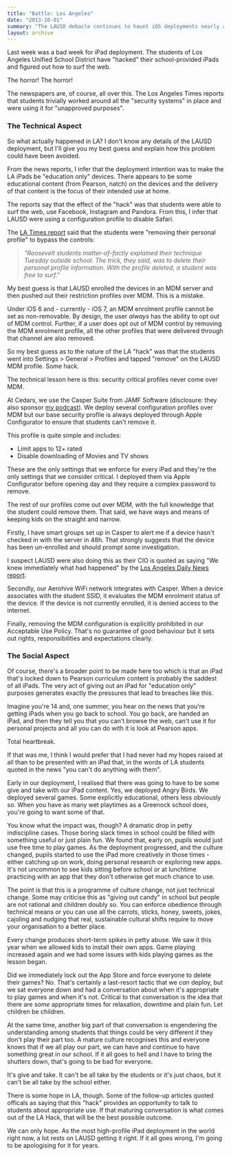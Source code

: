 ```yaml
---
title: "Battle: Los Angeles"
date: "2013-10-01"
summary: "The LAUSD debacle continues to haunt iOS deployments nearly a decade later. It was an unmitigated PR disaster in the education world."
layout: archive
---
```


Last week was a bad week for iPad deployment. The students of Los Angeles Unified School District have "hacked" their school-provided iPads and figured out how to surf the web.

The horror! The horror!

The newspapers are, of course, all over this. The Los Angeles Times reports that students trivially worked around all the "security systems" in place and were using it for "unapproved purposes".

### The Technical Aspect

So what actually happened in LA? I don't know any details of the LAUSD deployment, but I'll give you my best guess and explain how this problem could have been avoided.

From the news reports, I infer that the deployment intention was to make the LA iPads be "education only" devices. There appears to be some educational content (from Pearson, natch) on the devices and the delivery of that content is the focus of their intended use at home.

The reports say that the effect of the "hack" was that students were able to surf the web, use Facebook, Instagram and Pandora. From this, I infer that LAUSD were using a configuration profile to disable Safari.

The [LA Times report](http://www.latimes.com/local/lanow/la-me-ln-lausd-ipad-hack-20130925,0,1971948,print.story) said that the students were "removing their personal profile" to bypass the controls:

> _"Roosevelt students matter-of-factly explained their technique Tuesday outside school. The trick, they said, was to delete their personal profile information. With the profile deleted, a student was free to surf."_

My best guess is that LAUSD enrolled the devices in an MDM server and then pushed out their restriction profiles over MDM. This is a mistake.

Under iOS 6 and - currently - iOS 7, an MDM enrolment profile cannot be set as non-removable. By design, the user _always_ has the ability to opt out of MDM control. Further, if a user does opt out of MDM control by removing the MDM enrolment profile, all the other profiles that were delivered through that channel are also removed.

So my best guess as to the nature of the LA "hack" was that the students went into Settings > General > Profiles and tapped "remove" on the LAUSD MDM profile. Some hack.

The technical lesson here is this: security critical profiles never come over MDM.

At Cedars, we use the Casper Suite from JAMF Software (disclosure: they also sponsor [my podcast](http://outofschool.net)). We deploy several configuration profiles over MDM but our base security profile is always deployed through Apple Configurator to ensure that students can't remove it.

This profile is quite simple and includes:

- Limit apps to 12+ rated
- Disable downloading of Movies and TV shows

These are the only settings that we enforce for every iPad and they're the only settings that we consider critical. I deployed them via Apple Configurator before opening day and they require a complex password to remove.

The rest of our profiles come out over MDM, with the full knowledge that the student could remove them. That said, we have ways and means of keeping kids on the straight and narrow.

Firstly, I have smart groups set up in Casper to alert me if a device hasn't checked in with the server in 48h. That strongly suggests that the device has been un-enrolled and should prompt some investigation.

I suspect LAUSD were also doing this as their CIO is quoted as saying "We knew immediately what had happened" by the [Los Angeles Daily News report](http://www.dailynews.com/technology/20130924/students-at-three-lausd-high-schools-access-unauthorized-sites-on-new-ipads).

Secondly, our Aerohive WiFi network integrates with Casper. When a device associates with the student SSID, it evaluates the MDM enrolment status of the device. If the device is not currently enrolled, it is denied access to the internet.

Finally, removing the MDM configuration is explicitly prohibited in our Acceptable Use Policy. That's no guarantee of good behaviour but it sets out rights, responsibilities and expectations clearly.

### The Social Aspect

Of course, there's a broader point to be made here too which is that an iPad that's locked down to Pearson curriculum content is probably the saddest of all iPads. The very act of giving out an iPad for "education only" purposes generates exactly the pressures that lead to breaches like this.

Imagine you're 14 and, one summer, you hear on the news that you're getting iPads when you go back to school. You go back, are handed an iPad, and then they tell you that you can't browse the web, can't use it for personal projects and all you can do with it is look at Pearson apps.

Total heartbreak.

If that was me, I think I would prefer that I had never had my hopes raised at all than to be presented with an iPad that, in the words of LA students quoted in the news "you can't do anything with them".

Early in our deployment, I realised that there was going to have to be some give and take with our iPad content. Yes, we deployed Angry Birds. We deployed several games. Some explicitly educational, others less obviously so. When you have as many wet playtimes as a Greenock school does, you're going to want some of that.

You know what the impact was, though? A dramatic drop in petty indiscipline cases. Those boring slack times in school could be filled with something useful or just plain fun. We found that, early on, pupils would just use free time to play games. As the deployment progressed, and the culture changed, pupils started to use the iPad more creatively in those times - either catching up on work, doing personal research or exploring new apps. It's not uncommon to see kids sitting before school or at lunchtime practicing with an app that they don't otherwise get much chance to use.

The point is that this is a programme of culture change, not just technical change. Some may criticise this as "giving out candy" in school but people are not rational and children doubly so. You can enforce obedience through technical means or you can use all the carrots, sticks, honey, sweets, jokes, cajoling and nudging that real, sustainable cultural shifts require to move your organisation to a better place.

Every change produces short-term spikes in petty abuse. We saw it this year when we allowed kids to install their own apps. Game playing increased again and we had some issues with kids playing games as the lesson began.

Did we immediately lock out the App Store and force everyone to delete their games? No. That's certainly a last-resort tactic that we _can_ deploy, but we sat everyone down and had a conversation about when it's appropriate to play games and when it's not. Critical to that conversation is the idea that there are _some_ appropriate times for relaxation, downtime and plain fun. Let children be children.

At the same time, another big part of that conversation is engendering the understanding among students that things could be very different if they don't play their part too. A mature culture recognises this and everyone knows that if we all play our part, we can have and continue to have something great in our school. If it all goes to hell and I have to bring the shutters down, that's going to be bad for everyone.

It's give and take. It can't be all take by the students or it's just chaos, but it can't be all take by the school either.

There is some hope in LA, though. Some of the follow-up articles quoted officals as saying that this "hack" provides an opportunity to talk to students about appropriate use. If that maturing conversation is what comes out of the LA Hack, that will be the best possible outcome.

We can only hope. As the most high-profile iPad deployment in the world right now, a lot rests on LAUSD getting it right. If it all goes wrong, I'm going to be apologising for it for years.

